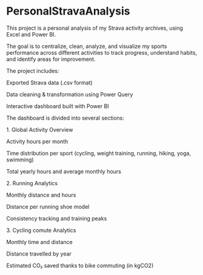 # PersonalStravaAnalysis

This project is a personal analysis of my Strava activity archives, using Excel and Power BI.

The goal is to centralize, clean, analyze, and visualize my sports performance across different activities to track progress, understand habits, and identify areas for improvement.





The project includes:

Exported Strava data (.csv format)

Data cleaning \& transformation using Power Query

Interactive dashboard built with Power BI





The dashboard is divided into several sections:

1\. Global Activity Overview

Activity hours per month

Time distribution per sport (cycling, weight training, running, hiking, yoga, swimming)

Total yearly hours and average monthly hours



2\. Running Analytics

Monthly distance and hours

Distance per running shoe model

Consistency tracking and training peaks



3\. Cycling comute Analytics

Monthly time and distance

Distance travelled by year

Estimated CO₂ saved thanks to bike commuting (in kgCO2)

